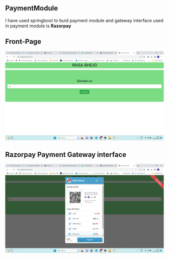 ## PaymentModule
I have used springboot to buid payment module and gateway interface used in payment module is **Razorpay**

## Front-Page
![front-Page](https://github.com/durgesh4040/PaymentModule/blob/642da521b489982cfa389a4d3758df9fc1bc6ee5/src/main/resources/static/images/Screenshot%20(14).png)
## Razorpay Payment Gateway interface
![Razorpay Interface](https://github.com/durgesh4040/PaymentModule/blob/1f22299d0e9f7a54735207c30f80e159a9e99790/src/main/resources/static/images/razorpay.png)
